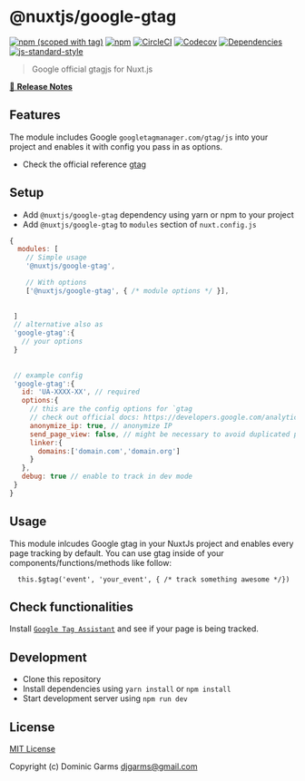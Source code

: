 # @nuxtjs/google-gtag
[![npm (scoped with tag)](https://img.shields.io/npm/v/@nuxtjs/google-gtag/latest.svg?style=flat-square)](https://npmjs.com/package/@nuxtjs/google-gtag)
[![npm](https://img.shields.io/npm/dt/@nuxtjs/google-gtag.svg?style=flat-square)](https://npmjs.com/package/@nuxtjs/google-gtag)
[![CircleCI](https://img.shields.io/circleci/project/github/https://github.com/nuxt-community/google-gtag.svg?style=flat-square)](https://circleci.com/gh/https://github.com/nuxt-community/google-gtag)
[![Codecov](https://img.shields.io/codecov/c/github/https://github.com/nuxt-community/google-gtag.svg?style=flat-square)](https://codecov.io/gh/https://github.com/nuxt-community/google-gtag)
[![Dependencies](https://david-dm.org/https://github.com/nuxt-community/google-gtag/status.svg?style=flat-square)](https://david-dm.org/https://github.com/nuxt-community/google-gtag)
[![js-standard-style](https://img.shields.io/badge/code_style-standard-brightgreen.svg?style=flat-square)](http://standardjs.com)

> Google official gtagjs for Nuxt.js

[📖 **Release Notes**](./CHANGELOG.md)

## Features

The module includes Google `googletagmanager.com/gtag/js` into your project and enables it with config you pass in as options.

* Check the official reference [gtag](https://developers.google.com/analytics/devguides/collection/gtagjs/)

## Setup
- Add `@nuxtjs/google-gtag` dependency using yarn or npm to your project
- Add `@nuxtjs/google-gtag` to `modules` section of `nuxt.config.js`

```js
{
  modules: [
    // Simple usage
    '@nuxtjs/google-gtag',

    // With options
    ['@nuxtjs/google-gtag', { /* module options */ }],
    
    
 ]
 // alternative also as
 'google-gtag':{
   // your options
 }
 
 
 // example config
 'google-gtag':{
   id: 'UA-XXXX-XX', // required
   options:{
     // this are the config options for `gtag
     // check out official docs: https://developers.google.com/analytics/devguides/collection/gtagjs/
     anonymize_ip: true, // anonymize IP 
     send_page_view: false, // might be necessary to avoid duplicated page track on page reload
     linker:{
       domains:['domain.com','domain.org']
     }
   },
   debug: true // enable to track in dev mode
 }
}
```

## Usage

This module inlcudes Google gtag in your NuxtJs project and enables every page tracking by default. You can use gtag inside of your components/functions/methods like follow:

```
  this.$gtag('event', 'your_event', { /* track something awesome */})
```

## Check functionalities

Install [`Google Tag Assistant`](https://chrome.google.com/webstore/detail/tag-assistant-by-google/kejbdjndbnbjgmefkgdddjlbokphdefk?hl=en) and see if your page is being tracked.

## Development

- Clone this repository
- Install dependencies using `yarn install` or `npm install`
- Start development server using `npm run dev`

## License

[MIT License](./LICENSE)

Copyright (c) Dominic Garms <djgarms@gmail.com>
